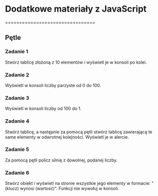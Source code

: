 # Dodatkowe materiały z JavaScript
================================
## Pętle

### Zadanie 1
Stwórz tablicę złożoną z 10 elementów i wyświetl je w konsoli po kolei.

### Zadanie 2
Wyświetl w konsoli liczby parzyste od 0 do 100.

### Zadanie 3
Wyświetl w konsoli liczby od 100 do 1.

### Zadanie 4
Stwórz tablicę, a następnie za pomocą pętli stwórz tablicę zawierającą te same elementy w odwrotnej kolejności. Wyświetl je w alercie.

### Zadanie 5
Za pomocą pętli policz silnię z dowolnej, podanej liczby.

### Zadanie 6
Stwórz obiekt i wyświetl na stronie wszystkie jego elementy w formacie: "(klucz) wynosi (wartość)". Funkcji nie wywołuj w konsoli.